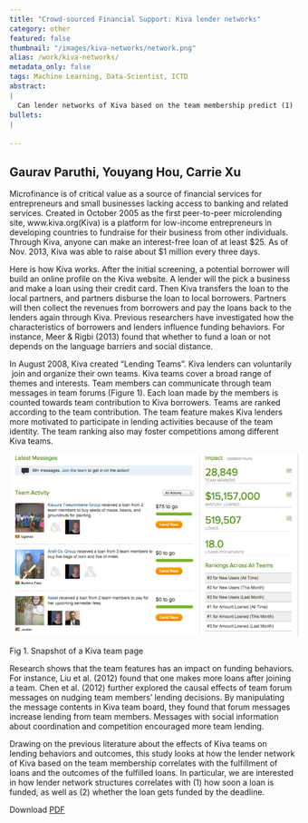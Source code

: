 ```yaml
---
title: "Crowd-sourced Financial Support: Kiva lender networks"
category: other
featured: false
thumbnail: "/images/kiva-networks/network.png"
alias: /work/kiva-networks/
metadata_only: false
tags: Machine Learning, Data-Scientist, ICTD
abstract:
|
  Can lender networks of Kiva based on the team membership predict (1) how soon a loan is funded, as well as (2) whether the loan gets funded by the deadline.
bullets:
|
    
---
```

## Gaurav Paruthi, Youyang Hou, Carrie Xu
<div>
<p class="c5"><span class="c1">Microfinance is of critical value as a source of financial services for entrepreneurs and small businesses lacking access to banking and related services.</span><span class="c18 c35">&nbsp;</span><span class="c1">Created in October 2005 as the first peer-to-peer microlending site, www.kiva.org(Kiva) is a platform for low-income entrepreneurs in developing countries to fundraise for their business from other individuals. Through Kiva, anyone can make an interest-free loan of at least $25. </span><span class="c1 c28">As of Nov. 2013, Kiva was able to raise about $1 million every three days</span><span class="c1">. </span></p><p class="c4"><span class="c1"></span></p><p class="c5"><span class="c1">Here is how Kiva works. After the initial screening, a</span><span class="c1">&nbsp;potential borrower will build an online profile on the Kiva website. A lender will the pick a business and make a loan using their credit card. </span><span class="c1">Then Kiva transfers the loan to the local partners, and partners disburse the loan to local borrowers. P</span><span class="c1">artners will then collect the revenues from borrowers and pay the loans back to the lenders again through Kiva. Previous researchers have investigated how the characteristics of borrowers and lenders influence funding behaviors. For instance, </span><span class="c1">Meer &amp; Rigbi (2013) found that whether to fund a loan or not depends on the language barriers and social distance. &nbsp;</span></p><p class="c4"><span class="c1"></span></p><p class="c5"><span class="c1">In August 2008, Kiva created &ldquo;Lending Teams&rdquo;. Kiva lenders can voluntarily &nbsp;join and organize their own teams. Kiva teams cover a broad range of themes a</span><span class="c1">nd interests. </span><span class="c1">Team members can communicate through team messages in team forums (Figure 1). Each loan made by the members is counted towards team contribution to Kiva borrowers. Teams are ranked according to the team contribution. The team feature makes Kiva lenders more motivated to participate in lending activities because of the team identity. The team ranking also may foster competitions among different Kiva teams. &nbsp;&nbsp;&nbsp;&nbsp;&nbsp;&nbsp;&nbsp;&nbsp;&nbsp; </span></p><p class="c4"><span class="c1 c2"></span></p><p class="c5 c15"><span style="overflow: hidden; display: inline-block; margin: 0.00px 0.00px; border: 0.00px solid #000000; transform: rotate(0.00rad) translateZ(0px); -webkit-transform: rotate(0.00rad) translateZ(0px); width: 510.19px; height: 322.50px;"><img alt="QQ20140420-2.png" src="/images/kiva-networks/image08.png" style="width: 510.19px; height: 322.50px; margin-left: 0.00px; margin-top: 0.00px; transform: rotate(0.00rad) translateZ(0px); -webkit-transform: rotate(0.00rad) translateZ(0px);" title=""></span></p><p class="c5 c15"><span class="c26 c18">Fig 1. Snapshot of a Kiva team page</span></p><p class="c4"><span class="c1"></span></p><p class="c5"><span class="c1">Research shows that the team features has an impact on funding behaviors. For instance, Liu et al. (2012) found that one makes more loans after joining a team. Chen et al. (2012) further explored the causal effects of team forum messages on nudging team members&rsquo; lending decisions. By manipulating the message contents in Kiva team board, they found that forum messages increase lending from team members. Messages with social information about coordination and competition encouraged more team lending.</span></p><p class="c4"><span class="c1 c2"></span></p><p class="c5"><span class="c1">Drawing on the previous literature about the effects of Kiva teams on lending behaviors and outcomes, this study looks at how the lender network of Kiva based on the team membership correlates with the fulfillment of loans and the outcomes of the fulfilled loans. In particular, we are interested in how lender network structures correlates with (1) how soon a loan is funded, as well as (2) whether the loan gets funded by the deadline.</span><span class="c1">&nbsp;&nbsp;&nbsp;&nbsp;&nbsp;&nbsp;&nbsp;&nbsp;</span></p><p class="c4"><span class="c1 c11"></span></p>
</div>

Download [PDF](/files/kiva_nets.pdf)